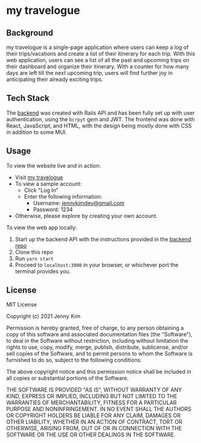# my travelogue

## Background

my travelogue is a single-page application where users can keep a log of their trips/vacations and create a list of their itinerary for each trip. With this web application, users can see a list of all the past and upcoming trips on their dashboard and organize their itinerary. With a counter for how many days are left till the next upcoming trip, users will find further joy in anticipating their already exciting trips.

## Tech Stack

The [backend](https://github.com/kim-jenny5/my-travelogue-backend) was created with Rails API and has been fully set up with user authentication, using the `bcrpyt` gem and JWT. The frontend was done with React, JavaScript, and HTML, with the design being mostly done with CSS in addition to some MUI.

## Usage

To view the website live and in action:

- Visit [my travelogue](https://my-travelogue.netlify.app)
- To view a sample account:
  - Click "Log In"
  - Enter the following information:
    - Username: jennykimdev@gmail.com
    - Password: 1234
- Otherwise, please explore by creating your own account.

To view the web app locally:

1. Start up the backend API with the instructions provided in the [backend repo](https://github.com/kim-jenny5/my-travelogue-backend)
2. Clone this repo
3. Run `yarn start`
4. Proceed to `localhost:3000` in your browser, or whichever port the terminal provides you.

## License

MIT License

Copyright (c) 2021 Jenny Kim

Permission is hereby granted, free of charge, to any person obtaining a copy of this software and associated documentation files (the "Software"), to deal in the Software without restriction, including without limitation the rights to use, copy, modify, merge, publish, distribute, sublicense, and/or sell copies of the Software, and to permit persons to whom the Software is furnished to do so, subject to the following conditions:

The above copyright notice and this permission notice shall be included in all copies or substantial portions of the Software.

THE SOFTWARE IS PROVIDED "AS IS", WITHOUT WARRANTY OF ANY KIND, EXPRESS OR IMPLIED, INCLUDING BUT NOT LIMITED TO THE WARRANTIES OF MERCHANTABILITY, FITNESS FOR A PARTICULAR PURPOSE AND NONINFRINGEMENT. IN NO EVENT SHALL THE AUTHORS OR COPYRIGHT HOLDERS BE LIABLE FOR ANY CLAIM, DAMAGES OR OTHER LIABILITY, WHETHER IN AN ACTION OF CONTRACT, TORT OR OTHERWISE, ARISING FROM, OUT OF OR IN CONNECTION WITH THE SOFTWARE OR THE USE OR OTHER DEALINGS IN THE SOFTWARE.
